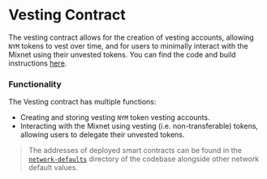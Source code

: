 # Vesting Contract

The vesting contract allows for the creation of vesting accounts, allowing `NYM` tokens to vest over time, and for users to minimally interact with the Mixnet using their unvested tokens. You can find the code and build instructions [here](https://github.com/nymtech/nym/tree/master/contracts/vesting).

### Functionality
The Vesting contract has multiple functions:
* Creating and storing vesting `NYM` token vesting accounts.
* Interacting with the Mixnet using vesting (i.e. non-transferable) tokens, allowing users to delegate their unvested tokens.

> The addresses of deployed smart contracts can be found in the [`network-defaults`](https://github.com/nymtech/nym/blob/master/common/network-defaults/src/mainnet.rs) directory of the codebase alongside other network default values.
